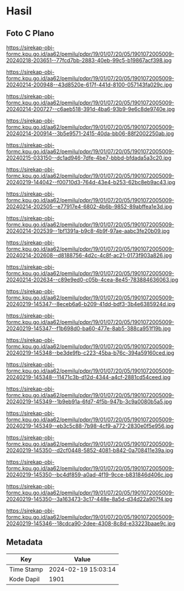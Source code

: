 # Hasil

## Foto C Plano

https://sirekap-obj-formc.kpu.go.id/aa62/pemilu/pdpr/19/01/07/20/05/1901072005009-20240218-203651--77fcd7bb-2883-40eb-99c5-b19867acf398.jpg

https://sirekap-obj-formc.kpu.go.id/aa62/pemilu/pdpr/19/01/07/20/05/1901072005009-20240214-200948--43d8520e-617f-441d-8100-057143fa029c.jpg

https://sirekap-obj-formc.kpu.go.id/aa62/pemilu/pdpr/19/01/07/20/05/1901072005009-20240214-200727--c6aeb518-391d-4ba6-93b9-9e6c8de9740e.jpg

https://sirekap-obj-formc.kpu.go.id/aa62/pemilu/pdpr/19/01/07/20/05/1901072005009-20240214-200914--3b5e9571-2415-40da-bb06-88f2002250ab.jpg

https://sirekap-obj-formc.kpu.go.id/aa62/pemilu/pdpr/19/01/07/20/05/1901072005009-20240215-033150--dc1ad946-7dfe-4be7-bbbd-bfdada5a3c20.jpg

https://sirekap-obj-formc.kpu.go.id/aa62/pemilu/pdpr/19/01/07/20/05/1901072005009-20240219-144042--f00710d3-764d-43e4-b253-62bc8eb9ac43.jpg

https://sirekap-obj-formc.kpu.go.id/aa62/pemilu/pdpr/19/01/07/20/05/1901072005009-20240214-202505--e77917e4-6802-4b6b-9852-89abffea1e3d.jpg

https://sirekap-obj-formc.kpu.go.id/aa62/pemilu/pdpr/19/01/07/20/05/1901072005009-20240214-202539--1bf1391a-b9c8-4b9f-97ae-aabc3fe20b09.jpg

https://sirekap-obj-formc.kpu.go.id/aa62/pemilu/pdpr/19/01/07/20/05/1901072005009-20240214-202608--d8188756-4d2c-4c8f-ac21-0173f903a826.jpg

https://sirekap-obj-formc.kpu.go.id/aa62/pemilu/pdpr/19/01/07/20/05/1901072005009-20240214-202634--c89e9ed0-c05b-4cea-8e45-783884636063.jpg

https://sirekap-obj-formc.kpu.go.id/aa62/pemilu/pdpr/19/01/07/20/05/1901072005009-20240219-145347--8eceb6a6-b209-41dd-bdf3-3b4e6385924d.jpg

https://sirekap-obj-formc.kpu.go.id/aa62/pemilu/pdpr/19/01/07/20/05/1901072005009-20240219-145347--f1b698d0-ba60-477e-8ab5-388ca951f19b.jpg

https://sirekap-obj-formc.kpu.go.id/aa62/pemilu/pdpr/19/01/07/20/05/1901072005009-20240219-145348--be3de9fb-c223-45ba-b76c-394a59160ced.jpg

https://sirekap-obj-formc.kpu.go.id/aa62/pemilu/pdpr/19/01/07/20/05/1901072005009-20240219-145348--11471c3b-d12d-4344-a4cf-2881cd54ceed.jpg

https://sirekap-obj-formc.kpu.go.id/aa62/pemilu/pdpr/19/01/07/20/05/1901072005009-20240219-145349--1b9eb91a-6fd7-4f5b-947b-3c9a0080b5a5.jpg

https://sirekap-obj-formc.kpu.go.id/aa62/pemilu/pdpr/19/01/07/20/05/1901072005009-20240219-145349--eb3c5c88-7b98-4cf9-a772-2830e0f5e956.jpg

https://sirekap-obj-formc.kpu.go.id/aa62/pemilu/pdpr/19/01/07/20/05/1901072005009-20240219-145350--d2cf0448-5852-4081-b842-0a708411e39a.jpg

https://sirekap-obj-formc.kpu.go.id/aa62/pemilu/pdpr/19/01/07/20/05/1901072005009-20240219-145350--bc4df859-a0ad-4f19-9cce-b831846d406c.jpg

https://sirekap-obj-formc.kpu.go.id/aa62/pemilu/pdpr/19/01/07/20/05/1901072005009-20240219-145350--3a163473-3c17-448e-8a5d-d34d22a907f4.jpg

https://sirekap-obj-formc.kpu.go.id/aa62/pemilu/pdpr/19/01/07/20/05/1901072005009-20240219-145346--18cdca90-2dee-4308-8c8d-e33223baae9c.jpg


## Metadata

| Key        | Value               |
| ---------- | ------------------- |
| Time Stamp | 2024-02-19 15:03:14 |
| Kode Dapil | 1901                |



